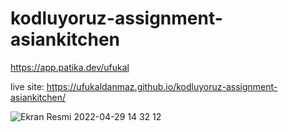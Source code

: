 # kodluyoruz-assignment-asiankitchen 
https://app.patika.dev/ufukal


live site: https://ufukaldanmaz.github.io/kodluyoruz-assignment-asiankitchen/

![Ekran Resmi 2022-04-29 14 32 12](https://user-images.githubusercontent.com/61687476/165936610-1c3d881c-6138-4691-8dad-157e65d6c83f.png)
